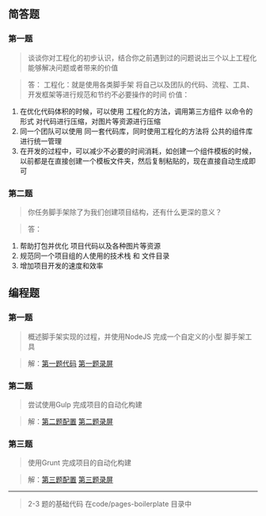 ## 简答题
### 第一题
> 谈谈你对工程化的初步认识，结合你之前遇到过的问题说出三个以上工程化能够解决问题或者带来的价值

> 答：
工程化：就是使用各类脚手架 将自己以及团队的代码、流程、工具、开发框架等进行规范和节约不必要操作的时间
价值：
1. 在优化代码体积的时候，可以使用 工程化的方法，调用第三方组件 以命令的形式 对代码进行压缩，对图片等资源进行压缩
2. 同一个团队可以使用 同一套代码库，同时使用工程化的方法将 公共的组件库进行统一管理
3. 在开发的过程中，可以减少不必要的时间消耗，如创建一个组件模板的时候，以前都是在直接创建一个模板文件夹，然后复制粘贴的，现在直接自动生成即可


### 第二题
> 你任务脚手架除了为我们创建项目结构，还有什么更深的意义？

> 答：
1. 帮助打包并优化 项目代码以及各种图片等资源
2. 规范同一个项目组的人使用的技术栈 和 文件目录
3. 增加项目开发的速度和效率

## 编程题

### 第一题
> 概述脚手架实现的过程，并使用NodeJS 完成一个自定义的小型 脚手架工具

> 解：[第一题代码](https://github.com/dongceha/homework/tree/master/fad-e-task-02-01/code/my-scaffold) [第一题录屏](https://github.com/dongceha/homework/blob/master/fad-e-task-02-01/%E4%BB%A3%E7%A0%81%E9%A2%98%E7%AC%AC%E4%B8%80%E9%A2%98.mov)

### 第二题
> 尝试使用Gulp 完成项目的自动化构建

> 解：[第二题配置](https://github.com/dongceha/homework/blob/master/fad-e-task-02-01/code/pages-boilerplate/gulpfile.js) [第二题录屏](https://github.com/dongceha/homework/blob/master/fad-e-task-02-01/%E4%BB%A3%E7%A0%81%E9%A2%98%E7%AC%AC%E4%BA%8C%E9%A2%98.mov)

### 第三题
> 使用Grunt 完成项目的自动化构建

> 解：[第三题配置](https://github.com/dongceha/homework/blob/master/fad-e-task-02-01/code/pages-boilerplate/Gruntfile.js) [第三题录屏](https://github.com/dongceha/homework/blob/master/fad-e-task-02-01/%E4%BB%A3%E7%A0%81%E9%A2%98%E7%AC%AC%E4%B8%89%E9%A2%98.mov)

-----
> 2-3 题的基础代码 在code/pages-boilerplate 目录中